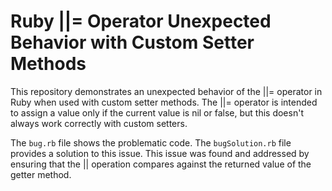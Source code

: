 # Ruby ||= Operator Unexpected Behavior with Custom Setter Methods

This repository demonstrates an unexpected behavior of the ||= operator in Ruby when used with custom setter methods.  The ||= operator is intended to assign a value only if the current value is nil or false, but this doesn't always work correctly with custom setters.

The `bug.rb` file shows the problematic code. The `bugSolution.rb` file provides a solution to this issue. This issue was found and addressed by ensuring that the || operation compares against the returned value of the getter method.